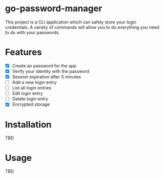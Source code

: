 # go-password-manager

This project is a CLI application which can safely store your login credentials. A variety of commands will allow you to do everything you need to do with your passwords.

# Features

- [x] Create an password for the app
- [x] Verify your identity with the password
- [x] Session expiration after 5 minutes
- [ ] Add a new login entry
- [ ] List all login entries
- [ ] Edit login entry
- [ ] Delete login entry
- [x] Encrypted storage

# Installation

TBD

# Usage

TBD
